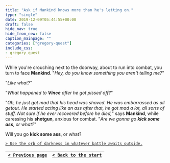 ```yaml
---
title: "Ask if Mankind knows more than he's letting on."
type: "single"
date: 2019-12-09T05:44:55+00:00
draft: false
hide_nav: true
hide_from_new: false
caption_mainpage: ""
categories: ["gregory-quest"]
include_css:
- gregory_quest
---
```


While you're crouching next to the doorway, about to run into combat, you turn to face **Mankind**. "*Hey, do you know something you aren't telling me?*"

"*Like what?*"

"*What happened to **Vince** after he got pissed off?*"

"*Oh, he just got mad that his head was shaved. He was embarrassed as all getout. He started acting like an ass after that, he got mad a lot, all sorts of stuff. Not sure if he ever recovered before he died,*" says **Mankind**, while caressing his **shotgun**, anxious for combat. "*Are we gonna go **kick some ass**, or what?*"

Will you go **kick some ass**, or what?

[``> Use the orb of darkness in whatever battle awaits outside.``](../40)

|[``< Previous page``](../38)|[``< Back to the start``](../)|
|---|---|